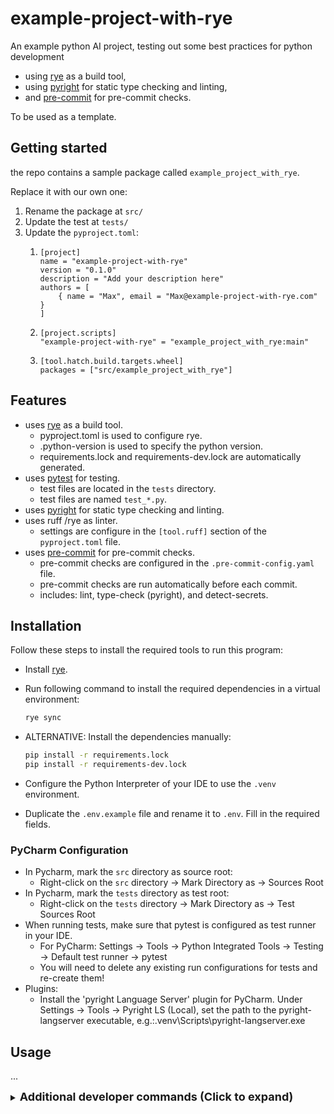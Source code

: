 # example-project-with-rye

An example python AI project, testing out some best practices for python development

- using [rye](https://rye.astral.sh/) as a build tool,
- using [pyright](https://microsoft.github.io/pyright/#/) for static type checking and linting,
- and [pre-commit](https://pre-commit.com/) for pre-commit checks.

To be used as a template.



## Getting started

the repo contains a sample package called `example_project_with_rye`.

Replace it with our own one:

1. Rename the package at `src/`
2. Update the test at `tests/`
3. Update the `pyproject.toml`:
   1.   ```
        [project]
        name = "example-project-with-rye"
        version = "0.1.0"
        description = "Add your description here"
        authors = [
            { name = "Max", email = "Max@example-project-with-rye.com" }
        ]
        ```
    2.  ```
        [project.scripts]
        "example-project-with-rye" = "example_project_with_rye:main"
        ```
    3.  ```
        [tool.hatch.build.targets.wheel]
        packages = ["src/example_project_with_rye"]
        ```


## Features

- uses [rye](https://rye.astral.sh/) as a build tool.
    - pyproject.toml is used to configure rye.
    - .python-version is used to specify the python version.
    - requirements.lock and requirements-dev.lock are automatically generated.
- uses [pytest](https://docs.pytest.org/) for testing.
    - test files are located in the `tests` directory.
    - test files are named `test_*.py`.
- uses [pyright](https://microsoft.github.io/pyright/) for static type checking and linting.
- uses ruff /rye as linter.
    - settings are configure in the `[tool.ruff]` section of the `pyproject.toml` file.
- uses [pre-commit](https://pre-commit.com/) for pre-commit checks.
    - pre-commit checks are configured in the `.pre-commit-config.yaml` file.
    - pre-commit checks are run automatically before each commit.
    - includes: lint, type-check (pyright), and detect-secrets.

## Installation

Follow these steps to install the required tools to run this program:

* Install [rye](https://rye.astral.sh/guide/installation/).
* Run following command to install the required dependencies in a virtual environment:
    ```sh
    rye sync
    ```
* ALTERNATIVE: Install the dependencies manually:
    ```sh
    pip install -r requirements.lock
    pip install -r requirements-dev.lock
    ```

* Configure the Python Interpreter of your IDE to use the `.venv` environment.
* Duplicate the `.env.example` file and rename it to `.env`. Fill in the required fields.

### PyCharm Configuration

* In Pycharm, mark the `src` directory as source root:
    * Right-click on the `src` directory -> Mark Directory as -> Sources Root
* In Pycharm, mark the `tests` directory as test root:
    * Right-click on the `tests` directory -> Mark Directory as -> Test Sources Root
* When running tests, make sure that pytest is configured as test runner in your IDE.
    * For PyCharm: Settings -> Tools -> Python Integrated Tools -> Testing -> Default test runner -> pytest
    * You will need to delete any existing run configurations for tests and re-create them!
* Plugins:
    * Install the 'pyright Language Server' plugin for PyCharm.
      Under Settings -> Tools -> Pyright LS (Local),
      set the path to the pyright-langserver executable,
      e.g.:.venv\Scripts\pyright-langserver.exe

## Usage

...

<details>
<summary> <b><span style="font-size: large; ">Additional developer commands (Click to expand)</span></b> </summary>

#### Adding and Updating dependencies:

* Add langchain as regular dependency
    ```sh
    rye add langchain
    ```

* Add pytest as dev dependency
    ```sh
    rye add pytest --dev
    ```


* Update specific package:
    ```sh
    rye sync --update langchain
    ```


* Update all packages:
    ```sh
    rye sync --update-all
    ```

* Update rye itself:
    ```sh
    rye self update
    ```

#### Formatting, Linting and Type Checking:

* Find all lint errors, auto fix some:
    ```sh
    rye lint --fix
    ```

* Static type and syntax checking:
    ```sh
    pyright
    ```

* Auto-format all files:
    ```sh
    rye fmt
    ```

#### Pre-Commit Checks:

* Install pre-commit checks, that will be run automatically before each commit:
    ```sh
    # (only for staged files)
    pre-commit install --hook-type pre-commit
    ```

* Manually run configured pre-commit checks on the currently staged files:
    ```sh
    pre-commit run
    ```

* Manually run configured pre-commit checks, on all files, including unstaged:
    ```sh
    pre-commit run --all-files
    ```

* Update all configured pre-commit hook scripts to their newest versions:

```sh
pre-commit autoupdate
```

</details>
